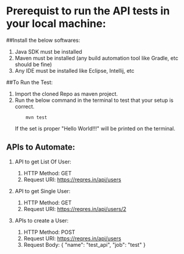 # Prerequist to run the API tests in your local machine:
##Install the below softwares:
   1) Java SDK must be installed
   2) Maven must be installed (any build automation tool like Gradle, etc should be fine)
   3) Any IDE must be installed like Eclipse, Intellij, etc
   
##To Run the Test:
   1) Import the cloned Repo as maven project.
   2) Run the below command in the terminal to test that your setup is correct.
        ```
            mvn test
        ```     
        If the set is proper "Hello World!!!" will be printed on the terminal.
        
   
## APIs to Automate:
   1) API to get List Of User:
        1) HTTP Method: GET
        2) Request URI: https://reqres.in/api/users
        
   2) API to get Single User:
        1) HTTP Method: GET
        2) Request URI: https://reqres.in/api/users/2
        
   3) APIs to create a User:
        1) HTTP Method: POST
        2) Request URI: https://reqres.in/api/users
        3) Request Body: {
                             "name": "test_api",
                             "job": "test"
                         }       
